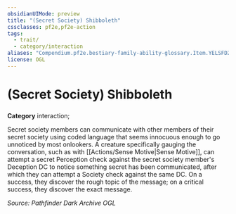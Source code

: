 ```yaml
---
obsidianUIMode: preview
title: "(Secret Society) Shibboleth"
cssclasses: pf2e,pf2e-action
tags:
  - trait/
  - category/interaction
aliases: "Compendium.pf2e.bestiary-family-ability-glossary.Item.YELSFD2oTNMFkPJ2"
license: OGL
---
```

# (Secret Society) Shibboleth

### 

**Category** interaction; 




Secret society members can communicate with other members of their secret society using coded language that seems innocuous enough to go unnoticed by most onlookers. A creature specifically gauging the conversation, such as with [[Actions/Sense Motive|Sense Motive]], can attempt a secret Perception check against the secret society member's Deception DC to notice something secret has been communicated, after which they can attempt a Society check against the same DC. On a success, they discover the rough topic of the message; on a critical success, they discover the exact message.

*Source: Pathfinder Dark Archive*
*OGL*